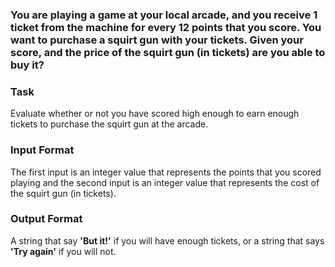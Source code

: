 ### You are playing a game at your local arcade, and you receive 1 ticket from the machine for every 12 points that you score. You want to purchase a squirt gun with your tickets. Given your score, and the price of the squirt gun (in tickets) are you able to buy it?
<h3>Task</h3>
<p>Evaluate whether or not you have scored high enough to earn enough tickets to purchase the squirt gun at the arcade.</p>
<h3>Input Format</h3>
<p>The first input is an integer value that represents the points that you scored playing and the second input is an integer value that represents the cost of the squirt gun (in tickets).</p>
<h3>Output Format</h3>
<p>A string that say <b>'But it!'</b> if you will have enough tickets, or a string that says <b>'Try again'</b> if you will not.</p>